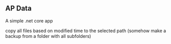 ## AP Data

A simple .net core app 

copy all files based on modified time to the selected path 
(somehow make a backup from a folder with all subfolders)
